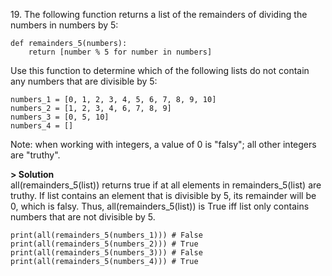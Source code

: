 19\. The following function returns a list of the remainders of dividing the numbers in numbers by 5:
```
def remainders_5(numbers):
    return [number % 5 for number in numbers]
```
Use this function to determine which of the following lists do not contain any numbers that are divisible by 5:
```
numbers_1 = [0, 1, 2, 3, 4, 5, 6, 7, 8, 9, 10]
numbers_2 = [1, 2, 3, 4, 6, 7, 8, 9]
numbers_3 = [0, 5, 10]
numbers_4 = []
```
Note: when working with integers, a value of 0 is "falsy"; all other integers are "truthy".

**> Solution**\
all(remainders_5(list)) returns true if at all elements in remainders_5(list) are truthy. If list contains an element that is divisible by 5, its remainder will be 0, which is falsy. Thus, all(remainders_5(list)) is True iff list only contains numbers that are not divisible by 5.
```
print(all(remainders_5(numbers_1))) # False
print(all(remainders_5(numbers_2))) # True
print(all(remainders_5(numbers_3))) # False
print(all(remainders_5(numbers_4))) # True
```